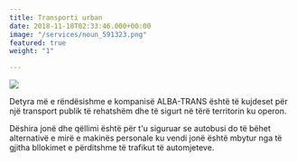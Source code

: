 ```yaml
---
title: Transporti urban
date: 2018-11-18T02:33:46.000+00:00
image: "/services/noun_591323.png"
featured: true
weight: "1"

---
```

![](/uploads/DSC02473_m.jpg)

Detyra më e rëndësishme e kompanisë ALBA-TRANS është të kujdeset për një transport publik të rehatshëm dhe të sigurt në tërë territorin ku operon.

Dëshira jonë dhe qëllimi është për t'u siguruar se autobusi do të bëhet alternativë e mirë e makinës personale ku vendi jonë është mbytur nga të gjitha bllokimet e përditshme të trafikut të automjeteve.